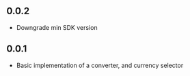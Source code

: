 ## 0.0.2

* Downgrade min SDK version

## 0.0.1

* Basic implementation of a converter, and currency selector
